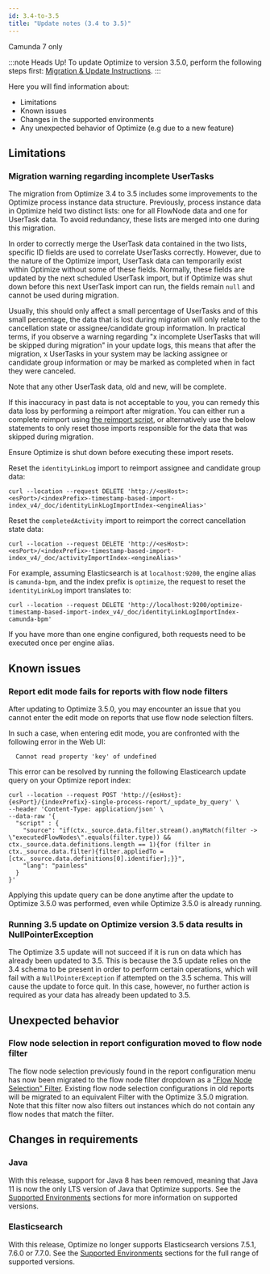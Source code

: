 ```yaml
---
id: 3.4-to-3.5
title: "Update notes (3.4 to 3.5)"
---
```


<span class="badge badge--platform">Camunda 7 only</span>

:::note Heads Up!
To update Optimize to version 3.5.0, perform the following steps first: [Migration & Update Instructions](./instructions.md).
:::

Here you will find information about:

- Limitations
- Known issues
- Changes in the supported environments
- Any unexpected behavior of Optimize (e.g due to a new feature)

## Limitations

### Migration warning regarding incomplete UserTasks

The migration from Optimize 3.4 to 3.5 includes some improvements to the Optimize process instance data structure. Previously, process instance data in Optimize held two distinct lists: one for all FlowNode data and one for UserTask data. To avoid redundancy, these lists are merged into one during this migration.

In order to correctly merge the UserTask data contained in the two lists, specific ID fields are used to correlate UserTasks correctly. However, due to the nature of the Optimize import, UserTask data can temporarily exist within Optimize without some of these fields. Normally, these fields are updated by the next scheduled UserTask import, but if Optimize was shut down before this next UserTask import can run, the fields remain `null` and cannot be used during migration.

Usually, this should only affect a small percentage of UserTasks and of this small percentage, the data that is lost during migration will only relate to the cancellation state or assignee/candidate group information. In practical terms, if you observe a warning regarding "x incomplete UserTasks that will be skipped during migration" in your update logs, this means that after the migration, x UserTasks in your system may be lacking assignee or candidate group information or may be marked as completed when in fact they were canceled.

Note that any other UserTask data, old and new, will be complete.

If this inaccuracy in past data is not acceptable to you, you can remedy this data loss by performing a reimport after migration. You can either run a complete reimport using [the reimport script](../../../reimport), or alternatively use the below statements to only reset those imports responsible for the data that was skipped during migration.

Ensure Optimize is shut down before executing these import resets.

Reset the `identityLinkLog` import to reimport assignee and candidate group data:

```
curl --location --request DELETE 'http://<esHost>:<esPort>/<indexPrefix>-timestamp-based-import-index_v4/_doc/identityLinkLogImportIndex-<engineAlias>'
```

Reset the `completedActivity` import to reimport the correct cancellation state data:

```
curl --location --request DELETE 'http://<esHost>:<esPort>/<indexPrefix>-timestamp-based-import-index_v4/_doc/activityImportIndex-<engineAlias>'
```

For example, assuming Elasticsearch is at `localhost:9200`, the engine alias is `camunda-bpm`, and the index prefix is `optimize`, the request to reset the `identityLinkLog` import translates to:

```
curl --location --request DELETE 'http://localhost:9200/optimize-timestamp-based-import-index_v4/_doc/identityLinkLogImportIndex-camunda-bpm'
```

If you have more than one engine configured, both requests need to be executed once per engine alias.

## Known issues

### Report edit mode fails for reports with flow node filters

After updating to Optimize 3.5.0, you may encounter an issue that you cannot enter the edit mode on
reports that use flow node selection filters.

In such a case, when entering edit mode, you are confronted with the following error in the Web UI:

```
  Cannot read property 'key' of undefined
```

This error can be resolved by running the following Elasticearch update query on your Optimize report index:

```
curl --location --request POST 'http://{esHost}:{esPort}/{indexPrefix}-single-process-report/_update_by_query' \
--header 'Content-Type: application/json' \
--data-raw '{
  "script" : {
    "source": "if(ctx._source.data.filter.stream().anyMatch(filter -> \"executedFlowNodes\".equals(filter.type)) && ctx._source.data.definitions.length == 1){for (filter in ctx._source.data.filter){filter.appliedTo = [ctx._source.data.definitions[0].identifier];}}",
    "lang": "painless"
  }
}'
```

Applying this update query can be done anytime after the update to Optimize 3.5.0 was performed, even while Optimize 3.5.0 is already running.

### Running 3.5 update on Optimize version 3.5 data results in NullPointerException

The Optimize 3.5 update will not succeed if it is run on data which has already been updated to 3.5. This is because the 3.5 update relies on the 3.4 schema to be present in order to perform certain operations, which will fail with a `NullPointerException` if attempted on the 3.5 schema. This will cause the update to force quit. In this case, however, no further action is required as your data has already been updated to 3.5.

## Unexpected behavior

### Flow node selection in report configuration moved to flow node filter

The flow node selection previously found in the report configuration menu has now been migrated to the flow node filter dropdown as a ["Flow Node Selection" Filter](components/userguide/process-analysis/flow-node-filters.md#flow-node-selection). Existing flow node selection configurations in old reports will be migrated to an equivalent Filter with the Optimize 3.5.0 migration. Note that this filter now also filters out instances which do not contain any flow nodes that match the filter.

## Changes in requirements

### Java

With this release, support for Java 8 has been removed, meaning that Java 11 is now the only LTS version of Java that Optimize supports. See the [Supported Environments]($docs$/reference/supported-environments) sections for more information on supported versions.

### Elasticsearch

With this release, Optimize no longer supports Elasticsearch versions 7.5.1, 7.6.0 or 7.7.0. See the [Supported Environments]($docs$/reference/supported-environments) sections for the full range of supported versions.
